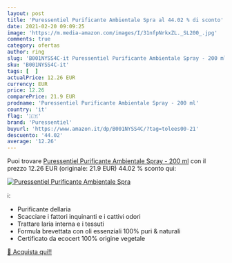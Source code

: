 ```yaml
---
layout: post
title: 'Puressentiel Purificante Ambientale Spra al 44.02 % di sconto'
date: 2021-02-20 09:09:25
image: 'https://m.media-amazon.com/images/I/31nfpNrkxZL._SL200_.jpg'
comments: true
category: ofertas
author: ring
slug: 'B001NYSS4C-it Puressentiel Purificante Ambientale Spray - 200 ml'
sku: 'B001NYSS4C-it'
tags: [  ]
actualPrice: 12.26 EUR
currency: EUR
price: 12.26
comparePrice: 21.9 EUR
prodname: 'Puressentiel Purificante Ambientale Spray - 200 ml'
country: 'it'
flag: '🇮🇹'
brand: 'Puressentiel'
buyurl: 'https://www.amazon.it/dp/B001NYSS4C/?tag=tolees00-21'
descuento: '44.02'
average: '12.26'
---
```


Puoi trovare [Puressentiel Purificante Ambientale Spray - 200 ml](https://www.amazon.it/dp/B001NYSS4C/?tag=tolees00-21) con il prezzo 12.26 EUR (originale: 21.9 EUR) 44.02 % sconto qui:

[![Puressentiel Purificante Ambientale Spra](https://m.media-amazon.com/images/I/31nfpNrkxZL._SL200_.jpg)](https://www.amazon.it/dp/B001NYSS4C/?tag=tolees00-21)

ℹ️:

- Purificante dellaria
- Scacciare i fattori inquinanti e i cattivi odori
- Trattare laria interna e i tessuti
- Formula brevettata con oli essenziali 100% puri & naturali
- Certificato da ecocert 100% origine vegetale

[🛒 Acquista qui!!](https://www.amazon.it/dp/B001NYSS4C/?tag=tolees00-21)
